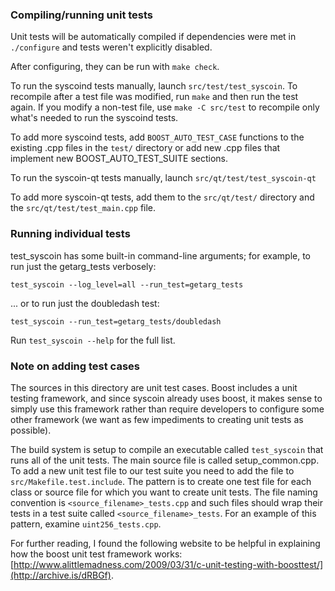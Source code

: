 ### Compiling/running unit tests

Unit tests will be automatically compiled if dependencies were met in `./configure`
and tests weren't explicitly disabled.

After configuring, they can be run with `make check`.

To run the syscoind tests manually, launch `src/test/test_syscoin`. To recompile
after a test file was modified, run `make` and then run the test again. If you
modify a non-test file, use `make -C src/test` to recompile only what's needed
to run the syscoind tests.

To add more syscoind tests, add `BOOST_AUTO_TEST_CASE` functions to the existing
.cpp files in the `test/` directory or add new .cpp files that
implement new BOOST_AUTO_TEST_SUITE sections.

To run the syscoin-qt tests manually, launch `src/qt/test/test_syscoin-qt`

To add more syscoin-qt tests, add them to the `src/qt/test/` directory and
the `src/qt/test/test_main.cpp` file.

### Running individual tests

test_syscoin has some built-in command-line arguments; for
example, to run just the getarg_tests verbosely:

    test_syscoin --log_level=all --run_test=getarg_tests

... or to run just the doubledash test:

    test_syscoin --run_test=getarg_tests/doubledash

Run `test_syscoin --help` for the full list.

### Note on adding test cases

The sources in this directory are unit test cases.  Boost includes a
unit testing framework, and since syscoin already uses boost, it makes
sense to simply use this framework rather than require developers to
configure some other framework (we want as few impediments to creating
unit tests as possible).

The build system is setup to compile an executable called `test_syscoin`
that runs all of the unit tests.  The main source file is called
setup_common.cpp. To add a new unit test file to our test suite you need
to add the file to `src/Makefile.test.include`. The pattern is to create
one test file for each class or source file for which you want to create
unit tests.  The file naming convention is `<source_filename>_tests.cpp`
and such files should wrap their tests in a test suite
called `<source_filename>_tests`. For an example of this pattern,
examine `uint256_tests.cpp`.

For further reading, I found the following website to be helpful in
explaining how the boost unit test framework works:
[http://www.alittlemadness.com/2009/03/31/c-unit-testing-with-boosttest/](http://archive.is/dRBGf).
